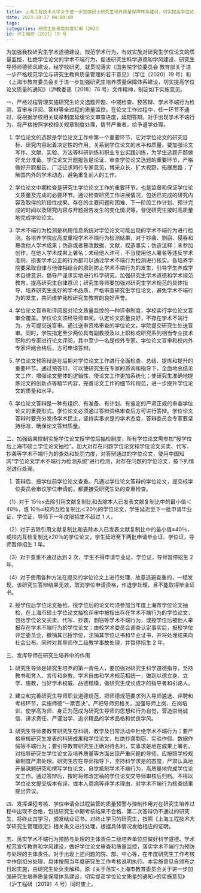 ```yaml
---
title: 上海工程技术大学关于进一步加强硕士研究生培养质量保障体系建设，切实提高学位论文质量的实施意见
date: 2023-10-27 00:00:00
tags:
categories: 研究生处规章制度汇编（2023）
id: 沪工程研〔2021〕19 号
---
```


为加强我校研究生学术道德建设，规范学术行为，有效实施对研究生学位论文的质量监控，杜绝学位论文的学术不端行为，促进研究生科学道德和学风建设、研究生导师师德师风建设，经学校研究，就贯彻落实《国务院学位委员会 教育部关于进一步严格规范学位与研究生教育质量管理的若干意见》（学位〔2020〕19 号）和《上海市教育委员会关于进一步加强研究生培养质量保障体系建设，切实提高学位论文质量的通知》（沪教委高〔2018〕76 号）文件精神，制定如下实施意见。

一、严格过程管理实施研究生论文选题开题、中期检查、预答辩、学术不端行为检测、盲审与评阅、答辩等全过程的质量监控。在论文工作过程中，任一环节不通过，将根据学校相关规章制度延缓论文审查进度，延期答辩。对于出现学术不端行为，将严格按照学校相关规章制度处理，情节严重者，给予退学处理。

1. 学位论文的选题是学位论文工作中第一个重要环节，它对学位论文的研究目标、研究内容起着决定性的作用，关系到学位论文的水平和质量。要加强论文写作、文献、实验、方法等科研训练和职业专业实践训练，为学生选题开题做好充分准备。学位论文开题报告是论证、审查学位论文选题的重要环节，严格做好开题报告，广泛征求同行专家意见，博采众长，扩大视野，拓展思路；了解国内外的学术动态，避免重复前人的工作。

2. 学位论文中期检查是研究生学位论文工作的重要环节，也是监督和保证学位论文质量及完成的必要环节。通过检查研究工作进展情况，包括已完成的研究内容及取得的阶段性成果、存在的主要问题和困难、下一阶段工作计划、预计完成的时间以及研究内容与开题报告发生的变化情况等，督促研究生按时高质量地完成学位论文。

3. 学术不端行为检测是利用信息系统对学位论文可能出现的学术不端行为进行检测。各培养学院应高度重视学术不端行为检测结果，对于抄袭、剽窃、侵吞和篡改他人学术成果；伪造或者篡改数据、文献，捏造事实；伪造注释；未参加创作，在他人学术成果上署名；未经他人许可，不当使用他人署名等违反学术准则、损害学术公正的行为都可以通过学术不端行为检测进行核实。各培养学院要采取自律与他律相结合的原则防止学术不端行为的发生，引导学生养成学术自律意识，倡导严谨求实地进行科学研究，加强研究生学术道德和学术规范教育，提高研究生自律意识；研究生导师要加强对研究生学术规范的具体指导，培养研究生良好的学术品质，严格审查研究生学位论文，避免学术不端行为的发生，共同维护我校研究生教育的良好声誉。

4. 学位论文盲审和评阅是对论文质量监控的一种评审制度，学校实行学位论文盲审全覆盖。学位论文须经导师审阅，认定论文质量良好，不存在学术不端行为，方可提交送盲审。通过送审资格审查的学位论文，学院提交研究生处送盲审。同时，学院指定至少两位具有副教授及以上职称或研究系列相当专业技术职称的专家进行论文评阅，其中至少一名是校外专家。学位论文盲审和校内外专家评阅合格后，方可申请答辩。

5. 学位论文预答辩是在后期对学位论文工作进行全面检查、总结、提炼和提升的重要环节。通过预答辩，可以使研究生在专家的质询和指导下，全面地总结论文工作，增强论文整体的逻辑性，使论文工作更加系统化；使研究生准确地提炼论文的创新点等精华内容，完善论文工作的细节和规范，进一步提升学位论文的质量和水平。

6. 学位论文答辩是一种有组织、有准备、有计划、有鉴定的严肃正规的审查学位论文的重要形式。学位论文必须通过答辩资格审查后方可进行答辩。学位论文答辩时要充分发扬学术民主，坚持实事求是的学术态度，答辩委员会专家要坚持标准，确保论文答辩质量。

二、加强结果控制实施学位论文授学位后抽检制度，所有学位论文需参加“授学位后上海市硕士学位论文抽检”。加大对存在问题学位论文和学位论文买卖、代写、抄袭等学术不端行为的查处和处罚力度，对答辩通过的学位论文，使用中国知网“学位论文学术不端行为检测系统”进行检测，对存在问题的学位论文，按下列情况进行处理。

1. 答辩后、授学位前学位论文查重。凡通过学位论文答辩的学位论文，提交校学位委员会审议学位申请前，都要接受研究生处的查重检查。

（1）对于 15％≤去除引用文献复制比和去除本人已发表文献复制比中的最小值＜40％，或 10％≤校内互检复制比＜20％的学位论文，学生延迟至下一批申请毕业证、学位证，导师下一年度限招生不超过 1 人。

（2）对于去除引用文献复制比和去除本人已发表文献复制比中的最小值≥40％，或校内互检复制比≥20％的学位论文，学生延迟至下两批申请毕业证、学位证，导师暂停招生 1 年。

（3）对于查重不通过达到 2 次，学生不得申请毕业证、学位证，导师暂停招生 2 年。

（4）对于使用各种方法在提交的学位论文上进行处理、故意逃避查重的，一经发现，该研究生答辩结果无效，取消学位申请资格，作退学处理，且不能取得毕业证书。

2. 授学位后学位论文抽检。授学位后的论文均须参加当年度上海市学位论文抽检，在上海市硕士学位论文抽检评审中被指出存在学术不端行为的学位论文，包括学位论文买卖、代写、抄袭、剽窃等学术不端行为，或授学位后被他人举报存在学术不端行为的学位论文；由校学术委员会调查认定事实后，报校学位评定委员会，撤销其已授学位，注销其学位证书和毕业证书，并将处理结果向社会公布。同时对其导师作二级教学事故处理，并暂停招生 2 年。

三、发挥导师在研究生培养中的作用

1. 研究生导师是研究生培养的第一责任人，要加强对研究生科学道德指导，坚持教书和育人、言传和身教、学术自由和学术规范相统一，做到以德立身、立学、施教，当好学术权威、品德楷模，做研究生成长成才的指导者和引路人。

2. 建立和完善研究生导师职业道德规范，把师德规范要求列入导师遴选、评聘和考核环节，实施师德“一票否决”。严把导师资格关，加强导师上岗、在岗培训，使学高为师、身正为范成为研究生导师的思想和行为自觉，营造崇尚诚信、讲求责任、严谨治学、追求精品的学术品格和优良学风。

3. 研究生导师要教育研究生在科研、教学及日常活动中杜绝学术不端行为；要严格审核研究生发表的科研成果和学位论文，杜绝抄袭剽窃、实验作假、数据作假等不端行为；要引导教育研究生正确对待名利，实事求是地在成果上署名。对指导研究生学位论文及培养质量等方面出现严重问题的导师，应按照学校规章制度严肃处理。研究生应在导师指导下，坚持科学求是的态度，严肃认真地开展课题研究和撰写学位论文，自觉抵制学术不端行为，高质量地完成学位论文工作。通过答辩后，按时将修改定稿的学位论文交导师审核后归档。不得以学位论文提交版本有误，或本人患病等非学术理由，对学术不端行为核查结果提出异议。

四、发挥课程考核、学位申请全过程监管的质量预警与控制作用对在研究生培养过程中出现不合格，包括研究生中期考核结果不合格、第二次答辩仍不通过的研究生，将终止其学习，颁发结业证书。对终止学习的研究生，按照《上海工程技术大学研究生管理规定》相关条文进行处理，根据具体情况发给相应的证明。

五、落实学术不端行为预防与处理的主体责任二级培养单位应做好科学道德、学术规范宣传教育和学风建设，做好学位论文审查和质量监控，落实学术不端行为预防与处理的主体责任。对于出现上述问题的院、部、中心等，在年度研究生工作考核中作倒扣分处理，具体按照当年度研究生工作考核说明执行。本实施意见自颁布之日起实施，由研究生处负责解释。原《关于落实<上海市教育委员会关于进一步加强研究生培养质量保障体系建设，切实提高学位论文质量的通知>的实施意见》（沪工程研〔2019〕4 号）同时废止。
